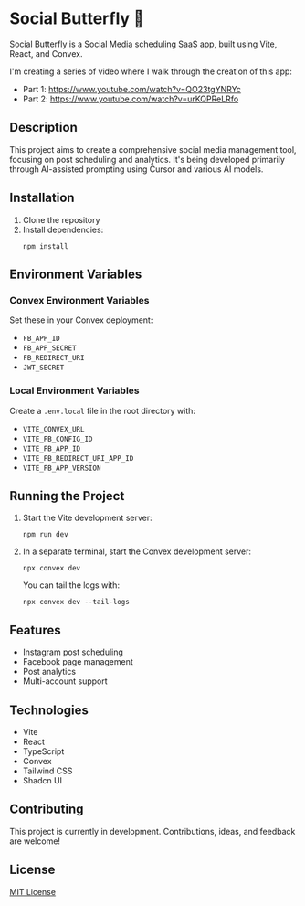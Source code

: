# Social Butterfly 🦋

Social Butterfly is a Social Media scheduling SaaS app, built using Vite, React, and Convex.

I'm creating a series of video where I walk through the creation of this app:

- Part 1: https://www.youtube.com/watch?v=QO23tgYNRYc
- Part 2: https://www.youtube.com/watch?v=urKQPReLRfo

## Description

This project aims to create a comprehensive social media management tool, focusing on post scheduling and analytics. It's being developed primarily through AI-assisted prompting using Cursor and various AI models.

## Installation

1. Clone the repository
2. Install dependencies:
   ```
   npm install
   ```

## Environment Variables

### Convex Environment Variables

Set these in your Convex deployment:

- `FB_APP_ID`
- `FB_APP_SECRET`
- `FB_REDIRECT_URI`
- `JWT_SECRET`

### Local Environment Variables

Create a `.env.local` file in the root directory with:

- `VITE_CONVEX_URL`
- `VITE_FB_CONFIG_ID`
- `VITE_FB_APP_ID`
- `VITE_FB_REDIRECT_URI_APP_ID`
- `VITE_FB_APP_VERSION`

## Running the Project

1. Start the Vite development server:

   ```
   npm run dev
   ```

2. In a separate terminal, start the Convex development server:

   ```
   npx convex dev
   ```

   You can tail the logs with:

   ```
   npx convex dev --tail-logs
   ```

## Features

- Instagram post scheduling
- Facebook page management
- Post analytics
- Multi-account support

## Technologies

- Vite
- React
- TypeScript
- Convex
- Tailwind CSS
- Shadcn UI

## Contributing

This project is currently in development. Contributions, ideas, and feedback are welcome!

## License

[MIT License](LICENSE)
